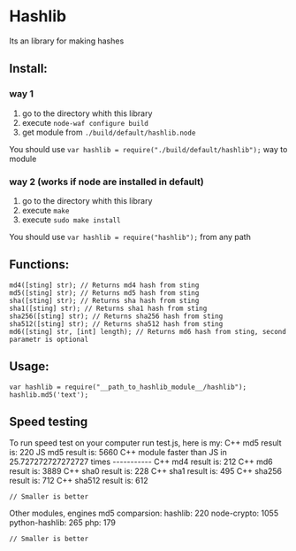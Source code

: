 # Hashlib
Its an library for making hashes

## Install:
### way 1
1) go to the directory whith this library
2) execute `node-waf configure build`
3) get module from `./build/default/hashlib.node`

You should use `var hashlib = require("./build/default/hashlib");` way to module

### way 2 (works if node are installed in default)
1) go to the directory whith this library
2) execute `make`
2) execute `sudo make install`

You should use `var hashlib = require("hashlib");` from any path

## Functions:
	md4([sting] str); // Returns md4 hash from sting
	md5([sting] str); // Returns md5 hash from sting
	sha([sting] str); // Returns sha hash from sting
	sha1([sting] str); // Returns sha1 hash from sting
	sha256([sting] str); // Returns sha256 hash from sting
	sha512([sting] str); // Returns sha512 hash from sting
	md6([sting] str, [int] length); // Returns md6 hash from sting, second parametr is optional
	
## Usage:
	var hashlib = require("__path_to_hashlib_module__/hashlib");
	hashlib.md5('text');
	
## Speed testing
To run speed test on your computer run test.js, here is my:
	C++ md5 result is: 220
	JS md5 result is: 5660
	C++ module faster than JS in 25.727272727272727 times
	-----------
	C++ md4 result is: 212
	C++ md6 result is: 3889
	C++ sha0 result is: 228
	C++ sha1 result is: 495
	C++ sha256 result is: 712
	C++ sha512 result is: 612
	
	// Smaller is better

Other modules, engines md5 comparsion:
	hashlib: 220
	node-crypto: 1055
	python-hashlib: 265
	php: 179
	
	// Smaller is better

